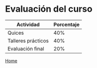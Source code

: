 # Evaluación del curso

Actividad | Porcentaje
----------| ----------
Quices | 40%
Talleres prácticos | 40%
Evaluación final | 20%

[Home](index.html)
